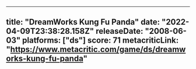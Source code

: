 
---
title: "DreamWorks Kung Fu Panda"
date: "2022-04-09T23:38:28.158Z"
releaseDate: "2008-06-03"
platforms: ["ds"]
score: 71
metacriticLink: "https://www.metacritic.com/game/ds/dreamworks-kung-fu-panda"
---
